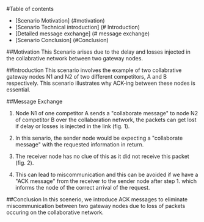 
#Table of contents 

* [Scenario Motivation] (#motivation)
* [Scenario Technical introduction] (# Introduction)
* [Detailed message exchange] (# message exchange)
* [Scenario Conclusion] (#Conclusion)

##Motivation 
This Scenario arises due to the delay and losses injected in the collabrative network between two gateway nodes.

##Introduction
This scenario involves the example of two collabrative gateway nodes N1 and N2 of two different competitors, A and B respectively. This scenario illustrates why ACK-ing between these nodes is essential.

##Message Exchange
1. Node N1 of one competitor A sends a "collaborate message" to node N2 of competitor B over the collaboration network, the packets can get lost if delay or losses is injected in the link (fig. 1).

2. In this senario, the sender node would be expecting a "collaborate message" with the requested information in return.

3. The receiver node has no clue of this as it did not receive this packet (fig. 2).

4. This can lead to miscommunication and this can be avoided if we have a "ACK message" from the receiver to the sender node after step 1. which informs the node of the correct arrival of the request. 

##Conclusion
In this scenerio, we introduce ACK messages to eliminate miscommunication between two gateway nodes due to loss of packets occuring on the collaborative network.


